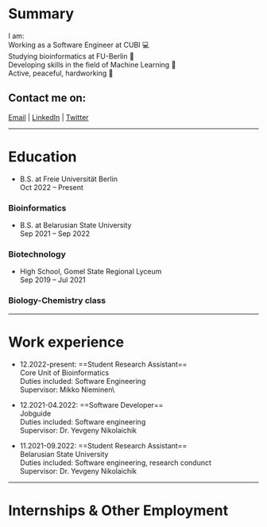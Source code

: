 # Summary
I am:\
Working as a Software Engineer at CUBI 💻\
Studying bioinformatics at FU-Berlin 🧬\
Developing skills in the field of Machine Learning 👾\
Active, peaceful, hardworking 🚀

## Contact me on:
[Email](mailto:grom.dima.grom@gmail.com)  |  [LinkedIn](https://www.linkedin.com/in/gromdimon/)
 |  [Twitter](https://twitter.com/grom_dimon/)

---

# Education
* B.S. at Freie Universität Berlin\
Oct 2022 – Present
### Bioinformatics

* B.S. at Belarusian State University\
Sep 2021 – Sep 2022
### Biotechnology

* High School, Gomel State Regional Lyceum\
Sep 2019 – Jul 2021
### Biology-Chemistry class

---

# Work experience
* 12.2022-present: ==Student Research Assistant==\
Core Unit of Bioinformatics\
Duties included: Software Engineering\
Supervisor: Mikko Nieminen\

* 12.2021-04.2022: ==Software Developer==\
Jobguide\
Duties included: Software engineering\
Supervisor: Dr. Yevgeny Nikolaichik

* 11.2021-09.2022: ==Student Research Assistant==\
Belarusian State University\
Duties included: Software engineering, research condunct\
Supervisor: Dr. Yevgeny Nikolaichik

---

# Internships & Other Employment